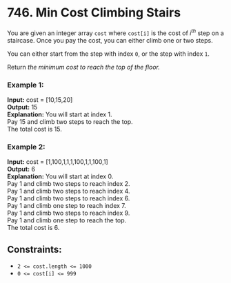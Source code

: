 # 746. Min Cost Climbing Stairs

You are given an integer array `cost` where `cost[i]` is the cost of $i^{th}$ step on a staircase. Once you pay the cost, you can either climb one or two steps.

You can either start from the step with index `0`, or the step with index `1`.

Return *the minimum cost to reach the top of the floor.*

### Example 1:
**Input:** cost = [10,15,20]  
**Output:** 15  
**Explanation:** You will start at index 1.  
Pay 15 and climb two steps to reach the top.  
The total cost is 15.

### Example 2:
**Input:** cost = [1,100,1,1,1,100,1,1,100,1]  
**Output:** 6  
**Explanation:** You will start at index 0.    
Pay 1 and climb two steps to reach index 2.  
Pay 1 and climb two steps to reach index 4.  
Pay 1 and climb two steps to reach index 6.  
Pay 1 and climb one step to reach index 7.  
Pay 1 and climb two steps to reach index 9.  
Pay 1 and climb one step to reach the top.  
The total cost is 6.
 
## Constraints:
- `2 <= cost.length <= 1000`
- `0 <= cost[i] <= 999`